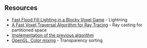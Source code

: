 ## Resources

* [Fast Flood Fill Lighting in a Blocky Voxel Game](https://www.seedofandromeda.com/blogs/29-fast-flood-fill-lighting-in-a-blocky-voxel-game-pt-1) - Lightning
* [A Fast Voxel Traversal Algorithm for
   Ray Tracing](http://www.cse.yorku.ca/~amana/research/grid.pdf) - Ray casting for partitioned space
* [Implementation of the previous algorithm](https://gamedev.stackexchange.com/questions/47362/cast-ray-to-select-block-in-voxel-game) 
* [OpenGL, Color mixing](https://habr.com/ru/post/343096/) - Transparency sorting
